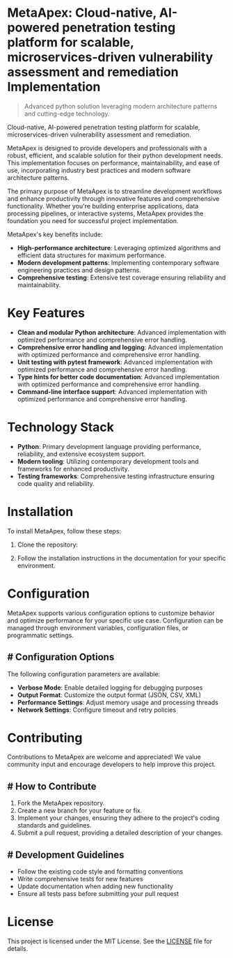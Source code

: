 <!-- fallback_MetaApex_20250802085114_91347 -->

# MetaApex: Cloud-native, AI-powered penetration testing platform for scalable, microservices-driven vulnerability assessment and remediation Implementation
> Advanced python solution leveraging modern architecture patterns and cutting-edge technology.

Cloud-native, AI-powered penetration testing platform for scalable, microservices-driven vulnerability assessment and remediation.

MetaApex is designed to provide developers and professionals with a robust, efficient, and scalable solution for their python development needs. This implementation focuses on performance, maintainability, and ease of use, incorporating industry best practices and modern software architecture patterns.

The primary purpose of MetaApex is to streamline development workflows and enhance productivity through innovative features and comprehensive functionality. Whether you're building enterprise applications, data processing pipelines, or interactive systems, MetaApex provides the foundation you need for successful project implementation.

MetaApex's key benefits include:

* **High-performance architecture**: Leveraging optimized algorithms and efficient data structures for maximum performance.
* **Modern development patterns**: Implementing contemporary software engineering practices and design patterns.
* **Comprehensive testing**: Extensive test coverage ensuring reliability and maintainability.

# Key Features

* **Clean and modular Python architecture**: Advanced implementation with optimized performance and comprehensive error handling.
* **Comprehensive error handling and logging**: Advanced implementation with optimized performance and comprehensive error handling.
* **Unit testing with pytest framework**: Advanced implementation with optimized performance and comprehensive error handling.
* **Type hints for better code documentation**: Advanced implementation with optimized performance and comprehensive error handling.
* **Command-line interface support**: Advanced implementation with optimized performance and comprehensive error handling.

# Technology Stack

* **Python**: Primary development language providing performance, reliability, and extensive ecosystem support.
* **Modern tooling**: Utilizing contemporary development tools and frameworks for enhanced productivity.
* **Testing frameworks**: Comprehensive testing infrastructure ensuring code quality and reliability.

# Installation

To install MetaApex, follow these steps:

1. Clone the repository:


2. Follow the installation instructions in the documentation for your specific environment.

# Configuration

MetaApex supports various configuration options to customize behavior and optimize performance for your specific use case. Configuration can be managed through environment variables, configuration files, or programmatic settings.

## # Configuration Options

The following configuration parameters are available:

* **Verbose Mode**: Enable detailed logging for debugging purposes
* **Output Format**: Customize the output format (JSON, CSV, XML)
* **Performance Settings**: Adjust memory usage and processing threads
* **Network Settings**: Configure timeout and retry policies

# Contributing

Contributions to MetaApex are welcome and appreciated! We value community input and encourage developers to help improve this project.

## # How to Contribute

1. Fork the MetaApex repository.
2. Create a new branch for your feature or fix.
3. Implement your changes, ensuring they adhere to the project's coding standards and guidelines.
4. Submit a pull request, providing a detailed description of your changes.

## # Development Guidelines

* Follow the existing code style and formatting conventions
* Write comprehensive tests for new features
* Update documentation when adding new functionality
* Ensure all tests pass before submitting your pull request

# License

This project is licensed under the MIT License. See the [LICENSE](https://github.com/Muramatsuu/MetaApex/blob/main/LICENSE) file for details.
